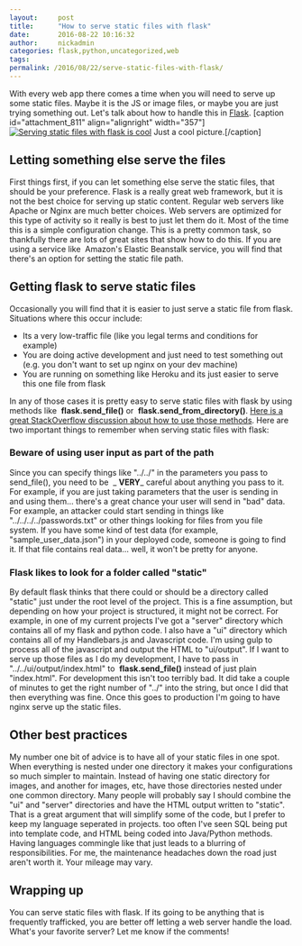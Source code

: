 ```yaml
---
layout:     post
title:      "How to serve static files with flask"
date:       2016-08-22 10:16:32
author:     nickadmin
categories: flask,python,uncategorized,web
tags:  
permalink: /2016/08/22/serve-static-files-with-flask/
---
```

With every web app there comes a time when you will need to serve up some static files. Maybe it is the JS or image files, or maybe you are just trying something out. Let's talk about how to handle this in [Flask](http://flask.pocoo.org/).  [caption id="attachment_811" align="alignright" width="357"][![Serving static files with flask is cool](https://ironboundsoftware.com/blog-imgs/uploads/2016/08/freezeing_flask.gif)](https://ironboundsoftware.com/blog-imgs/uploads/2016/08/freezeing_flask.gif) Just a cool picture.[/caption] 

## Letting something else serve the files

First things first, if you can let something else serve the static files, that should be your preference. Flask is a really great web framework, but it is not the best choice for serving up static content. Regular web servers like Apache or Nginx are much better choices. Web servers are optimized for this type of activity so it really is best to just let them do it. Most of the time this is a simple configuration change. This is a pretty common task, so thankfully there are lots of great sites that show how to do this. If you are using a service like  Amazon's Elastic Beanstalk service, you will find that there's an option for setting the static file path. 

## Getting flask to serve static files

Occasionally you will find that it is easier to just serve a static file from flask. Situations where this occur include: 

  * Its a very low-traffic file (like you legal terms and conditions for example)
  * You are doing active development and just need to test something out (e.g. you don't want to set up nginx on your dev machine)
  * You are running on something like Heroku and its just easier to serve this one file from flask

In any of those cases it is pretty easy to serve static files with flask by using methods like  **flask.send_file()** or  **flask.send_from_directory()**. [Here is a great StackOverflow discussion about how to use those methods](https://stackoverflow.com/questions/20646822/how-to-serve-static-files-in-flask#20648053). Here are two important things to remember when serving static files with flask: 

### Beware of using user input as part of the path

Since you can specify things like "../../" in the parameters you pass to send_file(), you need to be  _ **VERY**_ careful about anything you pass to it. For example, if you are just taking parameters that the user is sending in and using them... there's a great chance your user will send in "bad" data. For example, an attacker could start sending in things like "../../../../passwords.txt" or other things looking for files from you file system. If you have some kind of test data (for example, "sample_user_data.json") in your deployed code, someone is going to find it. If that file contains real data... well, it won't be pretty for anyone. 

### Flask likes to look for a folder called "static"

By default flask thinks that there could or should be a directory called "static" just under the root level of the project. This is a fine assumption, but depending on how your project is structured, it might not be correct. For example, in one of my current projects I've got a "server" directory which contains all of my flask and python code. I also have a "ui" directory which contains all of my Handlebars.js and Javascript code. I'm using gulp to process all of the javascript and output the HTML to "ui/output". If I want to serve up those files as I do my development, I have to pass in "../../ui/output/index.html" to  **flask.send_file()** instead of just plain "index.html". For development this isn't too terribly bad. It did take a couple of minutes to get the right number of "../" into the string, but once I did that then everything was fine. Once this goes to production I'm going to have nginx serve up the static files. 

## Other best practices

My number one bit of advice is to have all of your static files in one spot. When everything is nested under one directory it makes your configurations so much simpler to maintain. Instead of having one static directory for images, and another for images, etc, have those directories nested under one common directory. Many people will probably say I should combine the "ui" and "server" directories and have the HTML output written to "static". That is a great argument that will simplify some of the code, but I prefer to keep my language seperated in projects. too often I've seen SQL being put into template code, and HTML being coded into Java/Python methods. Having languages commingle like that just leads to a blurring of responsibilities. For me, the maintenance headaches down the road just aren't worth it. Your mileage may vary. 

## Wrapping up

You can serve static files with flask. If its going to be anything that is frequently trafficked, you are better off letting a web server handle the load. What's your favorite server? Let me know if the comments!
<!--stackedit_data:
eyJoaXN0b3J5IjpbODgzNDUzOTM2XX0=
-->